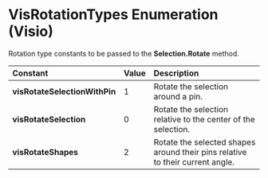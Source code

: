
# VisRotationTypes Enumeration (Visio)

Rotation type constants to be passed to the  **Selection.Rotate** method.



|**Constant**|**Value**|**Description**|
|:-----|:-----|:-----|
| **visRotateSelectionWithPin**|1|Rotate the selection around a pin.|
| **visRotateSelection**|0|Rotate the selection relative to the center of the selection.|
| **visRotateShapes**|2|Rotate the selected shapes around their pins relative to their current angle.|
